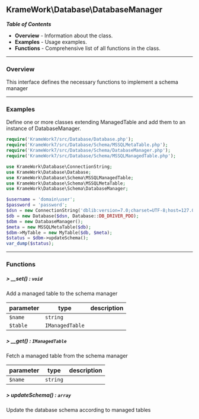 ## KrameWork\Database\DatabaseManager

***Table of Contents***
* **Overview** - Information about the class.
* **Examples** - Usage examples.
* **Functions** - Comprehensive list of all functions in the class.

___
### Overview
This interface defines the necessary functions to implement a schema manager

___
### Examples
Define one or more classes extending ManagedTable and add them to an instance of DatabaseManager.

```php
require('KrameWork7/src/Database/Database.php');
require('KrameWork7/src/Database/Schema/MSSQLMetaTable.php');
require('KrameWork7/src/Database/Schema/DatabaseManager.php');
require('KrameWork7/src/Database/Schema/MSSQLManagedTable.php');

use KrameWork\Database\ConnectionString;
use KrameWork\Database\Database;
use KrameWork\Database\Schema\MSSQLManagedTable;
use KrameWork\Database\Schema\MSSQLMetaTable;
use KrameWork\Database\Schema\DatabaseManager;

$username = 'domain\user';
$password = 'password';
$dsn = new ConnectionString('dblib:version=7.0;charset=UTF-8;host=127.0.0.1;dbname=example', $username, $password);
$db = new Database($dsn, Database::DB_DRIVER_PDO);
$dbm = new DatabaseManager();
$meta = new MSSQLMetaTable($db);
$dbm->MyTable = new MyTable($db, $meta);
$status = $dbm->updateSchema();
var_dump($status);
```
___
### Functions
##### > __set() : `void`
Add a managed table to the schema manager

parameter | type | description
--- | --- | ---
`$name` | `string` | 
`$table` | `IManagedTable` | 

##### > __get() : `IManagedTable`
Fetch a managed table from the schema manager

parameter | type | description
--- | --- | ---
`$name` | `string` | 

##### > updateSchema() : `array`
Update the database schema according to managed tables

